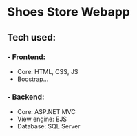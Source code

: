 # Shoes Store Webapp

## Tech used:

### - Frontend:

-  Core: HTML, CSS, JS
-  Boostrap...

### - Backend:

-  Core: ASP.NET MVC
-  View engine: EJS
-  Database: SQL Server
